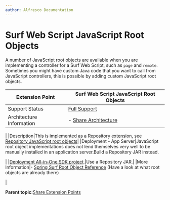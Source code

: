 ```yaml
---
author: Alfresco Documentation
---
```


# Surf Web Script JavaScript Root Objects

A number of JavaScript root objects are available when you are implementing a controller for a Surf Web Script, such as `page` and `remote`. Sometimes you might have custom Java code that you want to call from JavaScript controllers, this is possible by adding custom JavaScript root objects.

|Extension Point|Surf Web Script JavaScript Root Objects|
|---------------|---------------------------------------|
|Support Status|[Full Support](http://docs.alfresco.com/support/concepts/su-product-lifecycle.html)|
|Architecture Information|-   [Share Architecture](dev-extensions-share-architecture-extension-points.md)

|
|Description|This is implemented as a Repository extension, see [Repository JavaScript root objects](../references/dev-extension-points-javascript-root-objects.md)|
|Deployment - App Server|JavaScript root object implementations does not lend themselves very well to be manually installed in an application server.Build a Repository JAR instead.

|
|[Deployment All-in-One SDK project](sdk-getting-started.md).|Use a Repository JAR.|
|More Information|-   [Spring Surf Root Object Reference](../references/APISurf-rootscoped.md) \(Have a look at what root objects are already there\)

|

**Parent topic:**[Share Extension Points](../concepts/dev-extensions-share-extension-points-introduction.md)


